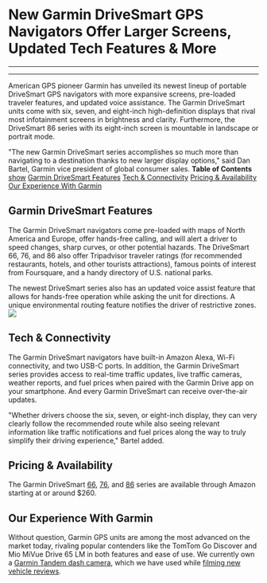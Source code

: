 

# New Garmin DriveSmart GPS Navigators Offer Larger Screens, Updated Tech Features & More



***



***

American GPS pioneer Garmin has unveiled its newest lineup of portable DriveSmart GPS navigators with more expansive screens, pre-loaded traveler features, and updated voice assistance. The Garmin DriveSmart units come with six, seven, and eight-inch high-definition displays that rival most infotainment screens in brightness and clarity. Furthermore, the DriveSmart 86 series with its eight-inch screen is mountable in landscape or portrait mode.

"The new Garmin DriveSmart series accomplishes so much more than navigating to a destination thanks to new larger display options," said Dan Bartel, Garmin vice president of global consumer sales.
<b>Table of Contents</b>
[show](#)
[Garmin DriveSmart Features](#garmin-drivesmart-features) [Tech & Connectivity](#tech-connectivity) [Pricing & Availability](#pricing-availability) [Our Experience With Garmin](#our-experience-with-garmin)

## Garmin DriveSmart Features

The Garmin DriveSmart navigators come pre-loaded with maps of North America and Europe, offer hands-free calling, and will alert a driver to speed changes, sharp curves, or other potential hazards. The DriveSmart 66, 76, and 86 also offer Tripadvisor traveler ratings (for recommended restaurants, hotels, and other tourists attractions), famous points of interest from Foursquare, and a handy directory of U.S. national parks.

The newest DriveSmart series also has an updated voice assist feature that allows for hands-free operation while asking the unit for directions. A unique environmental routing feature notifies the driver of restrictive zones.
<br><img src="assets/images/thumbnail/012-new-garmin-drivesmart-gps-navigators.jpg">

## Tech & Connectivity

The Garmin DriveSmart navigators have built-in Amazon Alexa, Wi-Fi connectivity, and two USB-C ports. In addition, the Garmin DriveSmart series provides access to real-time traffic updates, live traffic cameras, weather reports, and fuel prices when paired with the Garmin Drive app on your smartphone. And every Garmin DriveSmart can receive over-the-air updates.

"Whether drivers choose the six, seven, or eight-inch display, they can very clearly follow the recommended route while also seeing relevant information like traffic notifications and fuel prices along the way to truly simplify their driving experience," Bartel added.

## Pricing & Availability

The Garmin DriveSmart [66](https://amzn.to/3c457uz), [76](https://amzn.to/3kOV3KT), and [86](https://amzn.to/3c457uz) series are available through Amazon starting at or around $260.

## Our Experience With Garmin

Without question, Garmin GPS units are among the most advanced on the market today, rivaling popular contenders like the TomTom Go Discover and Mio MiVue Drive 65 LM in both features and ease of use. We currently own a [Garmin Tandem dash camera](https://amzn.to/2K0Ymiu), which we have used while [filming new vehicle reviews](https://www.youtube.com/watch?v=bgh24uPpcXI&t=23s).

